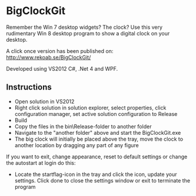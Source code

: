 BigClockGit
===========

Remember the Win 7 desktop widgets? The clock? Use this very rudimentary Win 8 desktop program to show a digital clock on your desktop.

A click once version has been published on: http://www.rekoab.se/BigClockGit/

Developed using VS2012 C#, .Net 4 and WPF.

Instructions
------------

* Open solution in VS2012
* Right click solution in solution explorer, select properties, click configuration manager, set active solution configuration to Release
* Build
* Copy the files in the bin\Release-folder to another folder
* Navigate to the "another folder" above and start the BigClockGit.exe
* The big clock will initially be placed above the tray, move the clock to another location by dragging any part of any figure

If you want to exit, change appearance, reset to default settings or change the autostart at login do this:

* Locate the startflag-icon in the tray and click the icon, update your settings. Click done to close the settings window or exit to terminate the program

